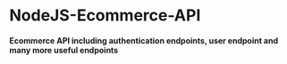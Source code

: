 # NodeJS-Ecommerce-API

#### Ecommerce API including authentication endpoints, user endpoint and many more useful endpoints 
